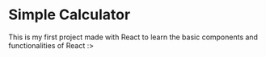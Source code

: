 # Simple Calculator

This is my first project made with React to learn the basic components and functionalities of React :>